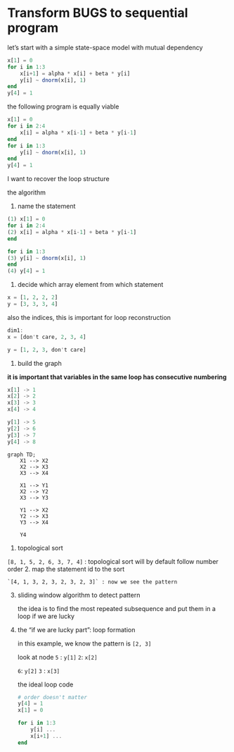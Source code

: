 # Transform BUGS to sequential program

let’s start with a simple state-space model with mutual dependency

```julia
x[1] = 0
for i in 1:3
	x[i+1] = alpha * x[i] + beta * y[i]
	y[i] ~ dnorm(x[i], 1)
end
y[4] = 1 
```

the following program is equally viable

```julia
x[1] = 0
for i in 2:4
	x[i] = alpha * x[i-1] + beta * y[i-1]
end
for i in 1:3
	y[i] ~ dnorm(x[i], 1)
end
y[4] = 1 
```

I want to recover the loop structure

the algorithm

1. name the statement

```julia
(1) x[1] = 0 
for i in 2:4
(2)	x[i] = alpha * x[i-1] + beta * y[i-1]
end

for i in 1:3
(3)	y[i] ~ dnorm(x[i], 1)
end
(4) y[4] = 1 
```

1. decide which array element from which statement

```julia
x = [1, 2, 2, 2]
y = [3, 3, 3, 4]
```

also the indices, this is important for loop reconstruction

```julia
dim1:
x = [don't care, 2, 3, 4] 

y = [1, 2, 3, don't care]
```

1. build the graph

**it is important that variables in the same loop has consecutive numbering** 

```julia
x[1] -> 1
x[2] -> 2
x[3] -> 3
x[4] -> 4

y[1] -> 5
y[2] -> 6
y[3] -> 7
y[4] -> 8
```

```mermaid
graph TD;
    X1 --> X2
    X2 --> X3
    X3 --> X4
    
    X1 --> Y1
    X2 --> Y2
    X3 --> Y3
    
    Y1 --> X2
    Y2 --> X3
    Y3 --> X4
    
    Y4
```

1. topological sort

`[8, 1, 5, 2, 6, 3, 7, 4]` : topological sort will by default follow number order
2. map the statement id to the sort
    
    `[4, 1, 3, 2, 3, 2, 3, 2, 3]` : now we see the pattern
    
3. sliding window algorithm to detect pattern
    
    the idea is to find the most repeated subsequence and put them in a loop if we are lucky
    
4. the “if we are lucky part”: loop formation
    
    in this example, we know the pattern is `[2, 3]`
    
    look at node `5` : `y[1]` `2`: `x[2]`
    
    `6`: `y[2]` `3` : `x[3]` 
    
    the ideal loop code
    
    ```julia
    # order doesn't matter
    y[4] = 1
    x[1] = 0
    
    for i in 1:3
    	y[i] ...
    	x[i+1] ...
    end
    ```